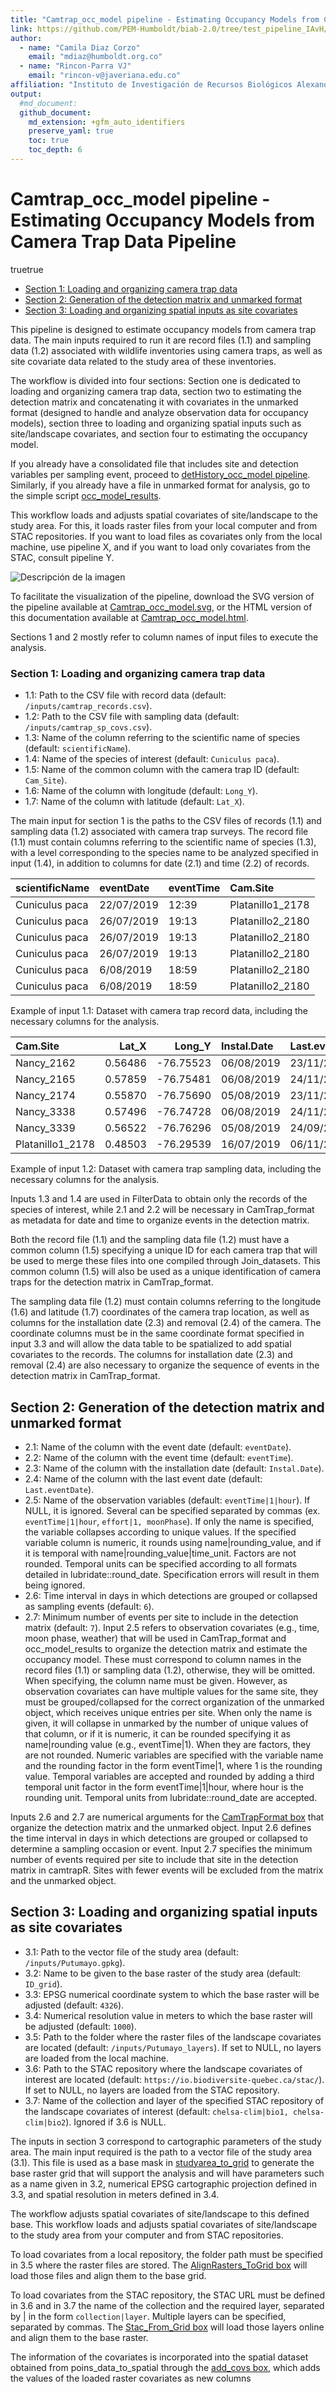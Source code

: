 ```yaml
---
title: "Camtrap_occ_model pipeline - Estimating Occupancy Models from Camera Trap Data Pipeline"
link: https://github.com/PEM-Humboldt/biab-2.0/tree/test_pipeline_IAvH/workflows_docs/pipelines/Camtrap_occ_model
author: 
  - name: "Camila Diaz Corzo"
    email: "mdiaz@humboldt.org.co"
  - name: "Rincon-Parra VJ"
    email: "rincon-v@javeriana.edu.co"
affiliation: "Instituto de Investigación de Recursos Biológicos Alexander von Humboldt - IAvH"
output: 
  #md_document:
  github_document:
    md_extension: +gfm_auto_identifiers
    preserve_yaml: true
    toc: true
    toc_depth: 6
---
```


Camtrap_occ_model pipeline - Estimating Occupancy Models from Camera
Trap Data Pipeline
================
truetrue

- [Section 1: Loading and organizing camera trap
  data](#section-1-loading-and-organizing-camera-trap-data)
- [Section 2: Generation of the detection matrix and unmarked
  format](#section-2-generation-of-the-detection-matrix-and-unmarked-format)
- [Section 3: Loading and organizing spatial inputs as site
  covariates](#section-3-loading-and-organizing-spatial-inputs-as-site-covariates)

This pipeline is designed to estimate occupancy models from camera trap
data. The main inputs required to run it are record files (1.1) and
sampling data (1.2) associated with wildlife inventories using camera
traps, as well as site covariate data related to the study area of these
inventories.

The workflow is divided into four sections: Section one is dedicated to
loading and organizing camera trap data, section two to estimating the
detection matrix and concatenating it with covariates in the unmarked
format (designed to handle and analyze observation data for occupancy
models), section three to loading and organizing spatial inputs such as
site/landscape covariates, and section four to estimating the occupancy
model.

If you already have a consolidated file that includes site and detection
variables per sampling event, proceed to [detHistory_occ_model
pipeline](). Similarly, if you already have a file in unmarked format
for analysis, go to the simple script [occ_model_results]().

This workflow loads and adjusts spatial covariates of site/landscape to
the study area. For this, it loads raster files from your local computer
and from STAC repositories. If you want to load files as covariates only
from the local machine, use pipeline X, and if you want to load only
covariates from the STAC, consult pipeline Y.

<div style="width: 100%; overflow-x: auto;">

<img src="README_figures/full_workflow.svg" alt="Descripción de la imagen" style="max-width: none;">

</div>

To facilitate the visualization of the pipeline, download the SVG
version of the pipeline available at
[Camtrap_occ_model.svg](README_figures/full_workflow.svg), or the HTML
version of this documentation available at
[Camtrap_occ_model.html](README_figures/full_workflow.svg).

Sections 1 and 2 mostly refer to column names of input files to execute
the analysis.

### Section 1: Loading and organizing camera trap data

- 1.1: Path to the CSV file with record data (default:
  `/inputs/camtrap_records.csv`).
- 1.2: Path to the CSV file with sampling data (default:
  `/inputs/camtrap_sp_covs.csv`).
- 1.3: Name of the column referring to the scientific name of species
  (default: `scientificName`).
- 1.4: Name of the species of interest (default: `Cuniculus paca`).
- 1.5: Name of the common column with the camera trap ID (default:
  `Cam_Site`).
- 1.6: Name of the column with longitude (default: `Long_Y`).
- 1.7: Name of the column with latitude (default: `Lat_X`).

The main input for section 1 is the paths to the CSV files of records
(1.1) and sampling data (1.2) associated with camera trap surveys. The
record file (1.1) must contain columns referring to the scientific name
of species (1.3), with a level corresponding to the species name to be
analyzed specified in input (1.4), in addition to columns for date (2.1)
and time (2.2) of records.

| scientificName | eventDate  | eventTime | Cam.Site         |
|:---------------|:-----------|:----------|:-----------------|
| Cuniculus paca | 22/07/2019 | 12:39     | Platanillo1_2178 |
| Cuniculus paca | 26/07/2019 | 19:13     | Platanillo2_2180 |
| Cuniculus paca | 26/07/2019 | 19:13     | Platanillo2_2180 |
| Cuniculus paca | 26/07/2019 | 19:13     | Platanillo2_2180 |
| Cuniculus paca | 6/08/2019  | 18:59     | Platanillo2_2180 |
| Cuniculus paca | 6/08/2019  | 18:59     | Platanillo2_2180 |

Example of input 1.1: Dataset with camera trap record data, including
the necessary columns for the analysis.

| Cam.Site         |   Lat_X |    Long_Y | Instal.Date | Last.eventDate |
|:-----------------|--------:|----------:|:------------|:---------------|
| Nancy_2162       | 0.56486 | -76.75523 | 06/08/2019  | 23/11/2019     |
| Nancy_2165       | 0.57859 | -76.75481 | 06/08/2019  | 24/11/2019     |
| Nancy_2174       | 0.55870 | -76.75690 | 05/08/2019  | 23/11/2019     |
| Nancy_3338       | 0.57496 | -76.74728 | 06/08/2019  | 24/11/2019     |
| Nancy_3339       | 0.56522 | -76.76296 | 05/08/2019  | 24/09/2019     |
| Platanillo1_2178 | 0.48503 | -76.29539 | 16/07/2019  | 06/11/2019     |

Example of input 1.2: Dataset with camera trap sampling data, including
the necessary columns for the analysis.

Inputs 1.3 and 1.4 are used in FilterData to obtain only the records of
the species of interest, while 2.1 and 2.2 will be necessary in
CamTrap_format as metadata for date and time to organize events in the
detection matrix.

Both the record file (1.1) and the sampling data file (1.2) must have a
common column (1.5) specifying a unique ID for each camera trap that
will be used to merge these files into one compiled through
Join_datasets. This common column (1.5) will also be used as a unique
identification of camera traps for the detection matrix in
CamTrap_format.

The sampling data file (1.2) must contain columns referring to the
longitude (1.6) and latitude (1.7) coordinates of the camera trap
location, as well as columns for the installation date (2.3) and removal
(2.4) of the camera. The coordinate columns must be in the same
coordinate format specified in input 3.3 and will allow the data table
to be spatialized to add spatial covariates to the records. The columns
for installation date (2.3) and removal (2.4) are also necessary to
organize the sequence of events in the detection matrix in
CamTrap_format.

## Section 2: Generation of the detection matrix and unmarked format

- 2.1: Name of the column with the event date (default: `eventDate`).
- 2.2: Name of the column with the event time (default: `eventTime`).
- 2.3: Name of the column with the installation date (default:
  `Instal.Date`).
- 2.4: Name of the column with the last event date (default:
  `Last.eventDate`).
- 2.5: Name of the observation variables (default: `eventTime|1|hour`).
  If NULL, it is ignored. Several can be specified separated by commas
  (ex. `eventTime|1|hour`, `effort|1, moonPhase`). If only the name is
  specified, the variable collapses according to unique values. If the
  specified variable column is numeric, it rounds using
  name\|rounding_value, and if it is temporal with
  name\|rounding_value\|time_unit. Factors are not rounded. Temporal
  units can be specified according to all formats detailed in
  lubridate::round_date. Specification errors will result in them being
  ignored.
- 2.6: Time interval in days in which detections are grouped or
  collapsed as sampling events (default: `6`).
- 2.7: Minimum number of events per site to include in the detection
  matrix (default: `7`). Input 2.5 refers to observation covariates
  (e.g., time, moon phase, weather) that will be used in CamTrap_format
  and occ_model_results to organize the detection matrix and estimate
  the occupancy model. These must correspond to column names in the
  record files (1.1) or sampling data (1.2), otherwise, they will be
  omitted. When specifying, the column name must be given. However, as
  observation covariates can have multiple values for the same site,
  they must be grouped/collapsed for the correct organization of the
  unmarked object, which receives unique entries per site. When only the
  name is given, it will collapse in unmarked by the number of unique
  values of that column, or if it is numeric, it can be rounded
  specifying it as name\|rounding value (e.g., eventTime\|1). When they
  are factors, they are not rounded. Numeric variables are specified
  with the variable name and the rounding factor in the form
  eventTime\|1, where 1 is the rounding value. Temporal variables are
  accepted and rounded by adding a third temporal unit factor in the
  form eventTime\|1\|hour, where hour is the rounding unit. Temporal
  units from lubridate::round_date are accepted.

Inputs 2.6 and 2.7 are numerical arguments for the [CamTrapFormat
box](CamTrapFormat%20box) that organize the detection matrix and the
unmarked object. Input 2.6 defines the time interval in days in which
detections are grouped or collapsed to determine a sampling occasion or
event. Input 2.7 specifies the minimum number of events required per
site to include that site in the detection matrix in camtrapR. Sites
with fewer events will be excluded from the matrix and the unmarked
object.

## Section 3: Loading and organizing spatial inputs as site covariates

- 3.1: Path to the vector file of the study area (default:
  `/inputs/Putumayo.gpkg`).
- 3.2: Name to be given to the base raster of the study area (default:
  `ID_grid`).
- 3.3: EPSG numerical coordinate system to which the base raster will be
  adjusted (default: `4326`).
- 3.4: Numerical resolution value in meters to which the base raster
  will be adjusted (default: `1000`).
- 3.5: Path to the folder where the raster files of the landscape
  covariates are located (default: `/inputs/Putumayo_layers`). If set to
  NULL, no layers are loaded from the local machine.
- 3.6: Path to the STAC repository where the landscape covariates of
  interest are located (default:
  `https://io.biodiversite-quebec.ca/stac/`). If set to NULL, no layers
  are loaded from the STAC repository.
- 3.7: Name of the collection and layer of the specified STAC repository
  of the landscape covariates of interest (default:
  `chelsa-clim|bio1, chelsa-clim|bio2`). Ignored if 3.6 is NULL.

The inputs in section 3 correspond to cartographic parameters of the
study area. The main input required is the path to a vector file of the
study area (3.1). This file is used as a base mask in
[studyarea_to_grid]() to generate the base raster grid that will support
the analysis and will have parameters such as a name given in 3.2,
numerical EPSG cartographic projection defined in 3.3, and spatial
resolution in meters defined in 3.4.

The workflow adjusts spatial covariates of site/landscape to this
defined base. This workflow loads and adjusts spatial covariates of
site/landscape to the study area from your computer and from STAC
repositories.

To load covariates from a local repository, the folder path must be
specified in 3.5 where the raster files are stored. The
[AlignRasters_ToGrid box]() will load those files and align them to the
base grid.

To load covariates from the STAC repository, the STAC URL must be
defined in 3.6 and in 3.7 the name of the collection and the required
layer, separated by \| in the form `collection|layer`. Multiple layers
can be specified, separated by commas. The [Stac_From_Grid box]() will
load those layers online and align them to the base raster.

The information of the covariates is incorporated into the spatial
dataset obtained from poins_data_to_spatial through the [add_covs
box](), which adds the values of the loaded raster covariates as new
columns
